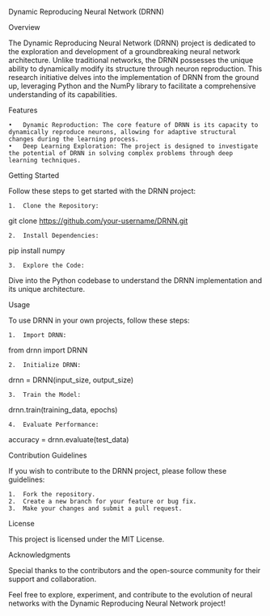 Dynamic Reproducing Neural Network (DRNN)

Overview

The Dynamic Reproducing Neural Network (DRNN) project is dedicated to the exploration and development of a groundbreaking neural network architecture. Unlike traditional networks, the DRNN possesses the unique ability to dynamically modify its structure through neuron reproduction. This research initiative delves into the implementation of DRNN from the ground up, leveraging Python and the NumPy library to facilitate a comprehensive understanding of its capabilities.

Features

	•	Dynamic Reproduction: The core feature of DRNN is its capacity to dynamically reproduce neurons, allowing for adaptive structural changes during the learning process.
	•	Deep Learning Exploration: The project is designed to investigate the potential of DRNN in solving complex problems through deep learning techniques.

Getting Started

Follow these steps to get started with the DRNN project:

	1.	Clone the Repository:

git clone https://github.com/your-username/DRNN.git


	2.	Install Dependencies:

pip install numpy


	3.	Explore the Code:
Dive into the Python codebase to understand the DRNN implementation and its unique architecture.

Usage

To use DRNN in your own projects, follow these steps:

	1.	Import DRNN:

from drnn import DRNN


	2.	Initialize DRNN:

drnn = DRNN(input_size, output_size)


	3.	Train the Model:

drnn.train(training_data, epochs)


	4.	Evaluate Performance:

accuracy = drnn.evaluate(test_data)



Contribution Guidelines

If you wish to contribute to the DRNN project, please follow these guidelines:

	1.	Fork the repository.
	2.	Create a new branch for your feature or bug fix.
	3.	Make your changes and submit a pull request.

License

This project is licensed under the MIT License.

Acknowledgments

Special thanks to the contributors and the open-source community for their support and collaboration.

Feel free to explore, experiment, and contribute to the evolution of neural networks with the Dynamic Reproducing Neural Network project!